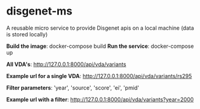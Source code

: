 # disgenet-ms
A reusable micro service to provide Disgenet apis on a local machine (data is stored locally)

**Build the image**: docker-compose build
**Run the service**: docker-compose up

**All VDA's**: http://127.0.0.1:8000/api/vda/variants

**Example url for a single VDA**: http://127.0.0.1:8000/api/vda/variants/rs295

**Filter parameters**: 'year', 'source', 'score', 'ei', 'pmid'

**Example url with a filter**: http://127.0.0.1:8000/api/vda/variants?year=2000